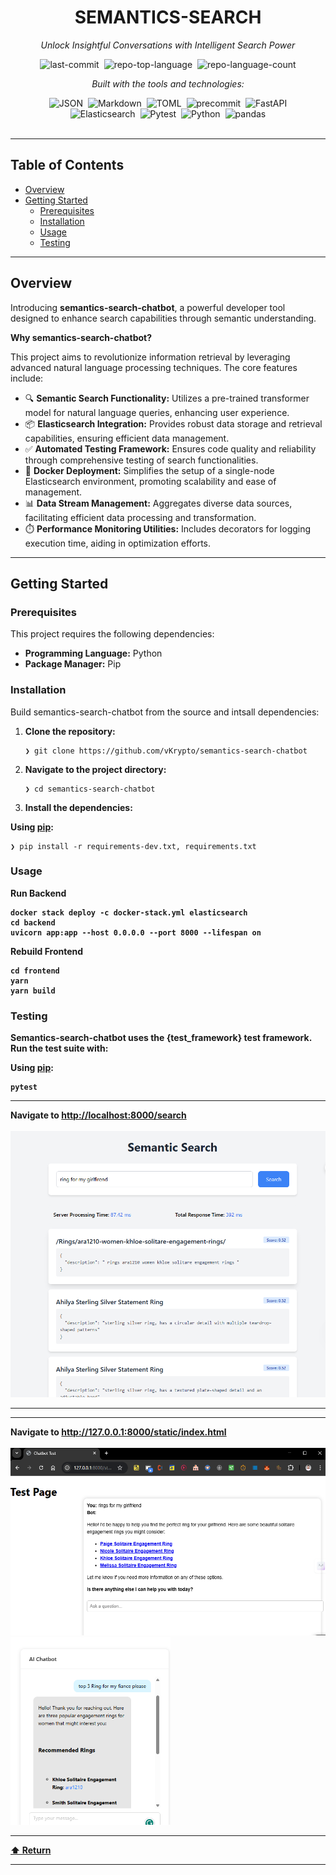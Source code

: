 <div id="top" class="">

<div align="center" class="text-center">
<h1>SEMANTICS-SEARCH</h1>
<p><em>Unlock Insightful Conversations with Intelligent Search Power</em></p>

<img alt="last-commit" src="https://img.shields.io/github/last-commit/vKrypto/semantics-search-chatbot?style=flat&amp;logo=git&amp;logoColor=white&amp;color=0080ff" class="inline-block mx-1" style="margin: 0px 2px;">
<img alt="repo-top-language" src="https://img.shields.io/github/languages/top/vKrypto/semantics-search-chatbot?style=flat&amp;color=0080ff" class="inline-block mx-1" style="margin: 0px 2px;">
<img alt="repo-language-count" src="https://img.shields.io/github/languages/count/vKrypto/semantics-search-chatbot?style=flat&amp;color=0080ff" class="inline-block mx-1" style="margin: 0px 2px;">
<p><em>Built with the tools and technologies:</em></p>
<img alt="JSON" src="https://img.shields.io/badge/JSON-000000.svg?style=flat&amp;logo=JSON&amp;logoColor=white" class="inline-block mx-1" style="margin: 0px 2px;">
<img alt="Markdown" src="https://img.shields.io/badge/Markdown-000000.svg?style=flat&amp;logo=Markdown&amp;logoColor=white" class="inline-block mx-1" style="margin: 0px 2px;">
<img alt="TOML" src="https://img.shields.io/badge/TOML-9C4121.svg?style=flat&amp;logo=TOML&amp;logoColor=white" class="inline-block mx-1" style="margin: 0px 2px;">
<img alt="precommit" src="https://img.shields.io/badge/precommit-FAB040.svg?style=flat&amp;logo=pre-commit&amp;logoColor=black" class="inline-block mx-1" style="margin: 0px 2px;">
<img alt="FastAPI" src="https://img.shields.io/badge/FastAPI-009688.svg?style=flat&amp;logo=FastAPI&amp;logoColor=white" class="inline-block mx-1" style="margin: 0px 2px;">
<br>
<img alt="Elasticsearch" src="https://img.shields.io/badge/Elasticsearch-005571.svg?style=flat&amp;logo=Elasticsearch&amp;logoColor=white" class="inline-block mx-1" style="margin: 0px 2px;">
<img alt="Pytest" src="https://img.shields.io/badge/Pytest-0A9EDC.svg?style=flat&amp;logo=Pytest&amp;logoColor=white" class="inline-block mx-1" style="margin: 0px 2px;">
<img alt="Python" src="https://img.shields.io/badge/Python-3776AB.svg?style=flat&amp;logo=Python&amp;logoColor=white" class="inline-block mx-1" style="margin: 0px 2px;">
<img alt="pandas" src="https://img.shields.io/badge/pandas-150458.svg?style=flat&amp;logo=pandas&amp;logoColor=white" class="inline-block mx-1" style="margin: 0px 2px;">
</div>
<br>
<hr>
<h2>Table of Contents</h2>
<ul class="list-disc pl-4 my-0">
<li class="my-0"><a href="#overview">Overview</a></li>
<li class="my-0"><a href="#getting-started">Getting Started</a>
<ul class="list-disc pl-4 my-0">
<li class="my-0"><a href="#prerequisites">Prerequisites</a></li>
<li class="my-0"><a href="#installation">Installation</a></li>
<li class="my-0"><a href="#usage">Usage</a></li>
<li class="my-0"><a href="#testing">Testing</a></li>
</ul>
</li>
</ul>
<hr>
<h2>Overview</h2>
<p>Introducing <strong>semantics-search-chatbot</strong>, a powerful developer tool designed to enhance search capabilities through semantic understanding.</p>
<p><strong>Why semantics-search-chatbot?</strong></p>
<p>This project aims to revolutionize information retrieval by leveraging advanced natural language processing techniques. The core features include:</p>
<ul class="list-disc pl-4 my-0">
<li class="my-0">🔍 <strong>Semantic Search Functionality:</strong> Utilizes a pre-trained transformer model for natural language queries, enhancing user experience.</li>
<li class="my-0">📦 <strong>Elasticsearch Integration:</strong> Provides robust data storage and retrieval capabilities, ensuring efficient data management.</li>
<li class="my-0">✅ <strong>Automated Testing Framework:</strong> Ensures code quality and reliability through comprehensive testing of search functionalities.</li>
<li class="my-0">🐳 <strong>Docker Deployment:</strong> Simplifies the setup of a single-node Elasticsearch environment, promoting scalability and ease of management.</li>
<li class="my-0">📊 <strong>Data Stream Management:</strong> Aggregates diverse data sources, facilitating efficient data processing and transformation.</li>
<li class="my-0">⏱️ <strong>Performance Monitoring Utilities:</strong> Includes decorators for logging execution time, aiding in optimization efforts.</li>
</ul>
<hr>
<h2>Getting Started</h2>
<h3>Prerequisites</h3>
<p>This project requires the following dependencies:</p>
<ul class="list-disc pl-4 my-0">
<li class="my-0"><strong>Programming Language:</strong> Python</li>
<li class="my-0"><strong>Package Manager:</strong> Pip</li>
</ul>
<h3>Installation</h3>
<p>Build semantics-search-chatbot from the source and intsall dependencies:</p>
<ol>
<li class="my-0">
<p><strong>Clone the repository:</strong></p>
<pre><code class="language-sh">❯ git clone https://github.com/vKrypto/semantics-search-chatbot
</code></pre>
</li>
<li class="my-0">
<p><strong>Navigate to the project directory:</strong></p>
<pre><code class="language-sh">❯ cd semantics-search-chatbot
</code></pre>
</li>
<li class="my-0">
<p><strong>Install the dependencies:</strong></p>
</li>
</ol>
<p><strong>Using <a href="https://pypi.org/project/pip/">pip</a>:</strong></p>
<pre><code class="language-sh">❯ pip install -r requirements-dev.txt, requirements.txt
</code></pre>
<h3>Usage</h3>
<p><strong>Run Backend</p>
<pre><code class="language-sh">docker stack deploy -c docker-stack.yml elasticsearch
cd backend
uvicorn app:app --host 0.0.0.0 --port 8000 --lifespan on
</code></pre>
<p><strong>Rebuild Frontend</p>
<pre><code class="language-sh">cd frontend
yarn
yarn build
</code></pre>
<h3>Testing</h3>
<p>Semantics-search-chatbot uses the {<strong>test_framework</strong>} test framework. Run the test suite with:</p>
<p><strong>Using <a href="https://pypi.org/project/pip/">pip</a>:</strong></p>
<pre><code class="language-sh">pytest
</code></pre>

<hr>
Navigate to <a href="localhost:8000/search">http://localhost:8000/search</a>
<br/>
<br/>
<img src="./assets/semantics_search.png">
<hr/>

<hr>
Navigate to <a href="http://127.0.0.1:8000/static/index.html">http://127.0.0.1:8000/static/index.html</a>
<br/>
<br/>
<img src="./assets/chat.png" height="300px">
<img src="./assets/chat_2.png" height="300px">

<hr/>
<div align="left" class=""><a href="#top">⬆ Return</a></div>
<hr></div>
